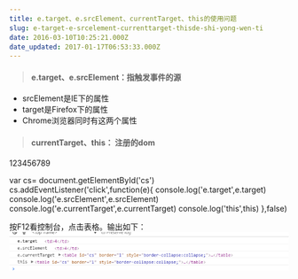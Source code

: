 ```yaml
---
title: e.target、e.srcElement、currentTarget、this的使用问题
slug: e-target-e-srcelement-currenttarget-thisde-shi-yong-wen-ti
date: 2016-03-10T10:25:21.000Z
date_updated: 2017-01-17T06:53:33.000Z
---
```


> #### e.target、e.srcElement：指触发事件的源

- srcElement是IE下的属性
- target是Firefox下的属性
- Chrome浏览器同时有这两个属性

> #### currentTarget、this： 注册的dom

123456789
    <script>
      var cs=  document.getElementById('cs')
        cs.addEventListener('click',function(e){
            console.log('e.target',e.target)
            console.log('e.srcElement',e.srcElement)
            console.log('e.currentTarget',e.currentTarget)
            console.log('this',this)
        },false)
    </script>
    

  var cs=  document.getElementById('cs')
    cs.addEventListener('click',function(e){
        console.log('e.target',e.target)
        console.log('e.srcElement',e.srcElement)
        console.log('e.currentTarget',e.currentTarget)
        console.log('this',this)
    },false)

按F12看控制台，点击表格。输出如下：
![](/source/images/2016/03/-5JR6-GOG2-0U--QLP-EJ93.png)
